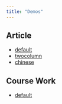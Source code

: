 ```yaml
---
title: "Demos"
---
```


## Article

- [default](demo/article.pdf)
- [twocolumn](demo/article-twocolumn.pdf)
- [chinese](demo/article-zh.pdf)

## Course Work

- [default](demo/work.pdf)
